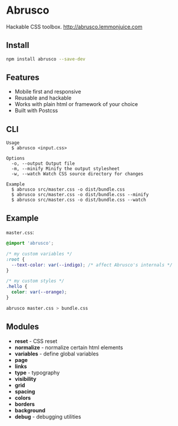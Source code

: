 # Abrusco

Hackable CSS toolbox. <http://abrusco.lemmonjuice.com>

## Install

```sh
npm install abrusco --save-dev
```

## Features

* Mobile first and responsive
* Reusable and hackable
* Works with plain html or framework of your choice
* Built with Postcss

## CLI

```
Usage
  $ abrusco <input.css>

Options
  -o, --output Output file
  -m, --minify Minify the output stylesheet
  -w, --watch Watch CSS source directory for changes

Example
  $ abrusco src/master.css -o dist/bundle.css
  $ abrusco src/master.css -o dist/bundle.css --minify
  $ abrusco src/master.css -o dist/bundle.css --watch
```

## Example

`master.css`:

```css
@import 'abrusco';

/* my custom variables */
:root {
  --text-color: var(--indigo); /* affect Abrusco's internals */
}

/* my custom styles */
.hello {
  color: var(--orange);
}
```

```sh
abrusco master.css > bundle.css
```

## Modules

* **reset** - CSS reset
* **normalize** - normalize certain html elements
* **variables** - define global variables
* **page**
* **links**
* **type** - typography
* **visibility**
* **grid**
* **spacing**
* **colors**
* **borders**
* **background**
* **debug** - debugging utilities
